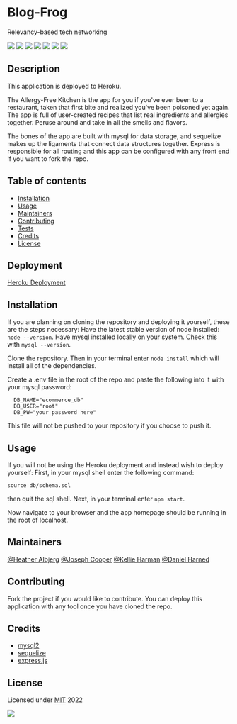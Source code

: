 # Blog-Frog
Relevancy-based tech networking

  ![](https://img.shields.io/badge/javascript-100-yellow?logo=javascript)
  ![](https://img.shields.io/badge/mysql2-dep-blue?logo=npm)
  ![](https://img.shields.io/badge/sequelize-dep-blue?logo=sequelize)
  ![](https://img.shields.io/badge/dotenv-dep-blue?logo=npm)
  ![](https://img.shields.io/badge/express.js-dep-blue?logo=express)
  ![](https://img.shields.io/badge/bcrypt-dep-blue?logo=npm)
  ![](https://img.shields.io/badge/expressHandlebars-dep-blue?logo=npm)

  ## Description

  This application is deployed to Heroku.

  The Allergy-Free Kitchen is the app for you if you've ever been to a restaurant, taken that first bite and realized you've been poisoned yet again. The app is full of user-created recipes that list real ingredients and allergies together. Peruse around and take in all the smells and flavors.

  The bones of the app are built with mysql for data storage, and sequelize makes up the ligaments that connect data structures together. Express is responsible for all routing and this app can be configured with any front end if you want to fork the repo.

  ## Table of contents

  * [Installation](#installation)
  * [Usage](#usage)
  * [Maintainers](#maintainers)
  * [Contributing](#contributing)
  * [Tests](#tests)
  * [Credits](#credits)
  * [License](#license)

  ## Deployment
  [Heroku Deployment](https://heroku.com)

  ## Installation
  If you are planning on cloning the repository and deploying it yourself, these are the steps necessary:
  Have the latest stable version of node installed: ```node --version```.
  Have mysql installed locally on your system. Check this with ```mysql --version```.

  Clone the repository. Then in your terminal enter ```node install``` which will install all of the dependencies.

  Create a .env file in the root of the repo and paste the following into it with your mysql password:
  ```
    DB_NAME="ecommerce_db"
    DB_USER="root"
    DB_PW="your password here"
  ```

  This file will not be pushed to your repository if you choose to push it.

  ## Usage
  If you will not be using the Heroku deployment and instead wish to deploy yourself:
  First, in your mysql shell enter the following command:
  ```
  source db/schema.sql
  ```
  then quit the sql shell.
  Next, in your terminal enter ```npm start```.

  Now navigate to your browser and the app homepage should be running in the root of localhost.

  ## Maintainers
  [@Heather Albjerg](https://github.com/)
  [@Joseph Cooper](https://github.com/JosephJamesCoop)
  [@Kellie Harman](https://github.com/knharman)
  [@Daniel Harned](https://github.com/DrDano)

  ## Contributing
  Fork the project if you would like to contribute. You can deploy this application with any tool once you have cloned the repo.

  ## Credits
  
  * [mysql2](https://www.npmjs.com/package/mysql2)
  * [sequelize](https://sequelize.org/)
  * [express.js](https://expressjs.com/)

  ## License
  Licensed under [MIT](https://choosealicense.com/licenses/mit) 2022 
  
  ![](https://img.shields.io/badge/license-MIT-blue)
